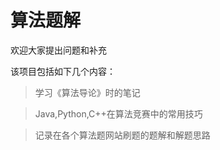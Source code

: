 # 算法题解
欢迎大家提出问题和补充

该项目包括如下几个内容：    

> 学习《算法导论》时的笔记

> Java,Python,C++在算法竞赛中的常用技巧

> 记录在各个算法题网站刷题的题解和解题思路